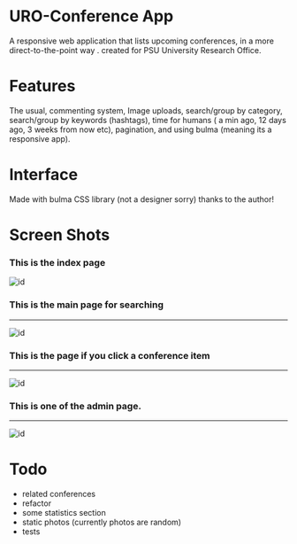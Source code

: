 # URO-Conference App
A responsive web application that lists upcoming conferences, in a more direct-to-the-point way . created for PSU University Research Office. 

# Features
The usual, commenting system, Image uploads, search/group by category, search/group by keywords (hashtags), time for humans ( a min ago, 12 days ago, 3 weeks from now etc), pagination, and using bulma (meaning its a responsive app).


# Interface
Made with bulma CSS library (not a designer sorry) thanks to the author!

# Screen Shots

### This is the index page

![id](https://drive.google.com/uc?id=0B-HPOmKexAcsSi1WM1NaQmJmSVU "Index page")

### This is the main page for searching 
-----------------------------------
![id](https://drive.google.com/uc?id=0B-HPOmKexAcsaGJnSzZ4ODdFaEk "Main Listing of Conferences")

### This is the page if you click a conference item
----------------------------------------------
![id](https://drive.google.com/uc?id=0B-HPOmKexAcsRUNCbG1DTHhZYUU "Detailed view of a conference")

### This is one of the admin page.
------------------------------
![id](https://drive.google.com/uc?id=0B-HPOmKexAcsYlh6TF9sTHEweEk "Admin Page listing of conferences")

# Todo
 * related conferences
 * refactor
 * some statistics section
 * static photos (currently photos are random)
 * tests
 
 
